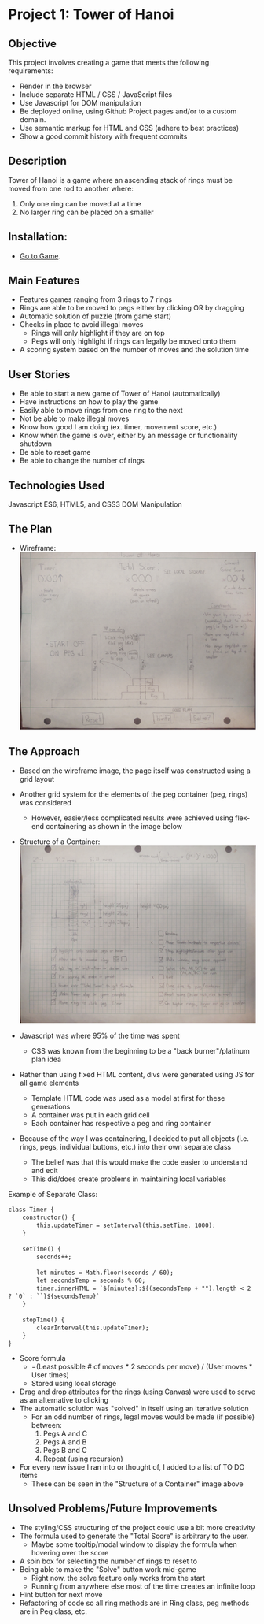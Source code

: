 # Project 1: Tower of Hanoi

## Objective
This project involves creating a game that meets the following requirements:

- Render in the browser
- Include separate HTML / CSS / JavaScript files
- Use Javascript for DOM manipulation
- Be deployed online, using Github Project pages and/or to a custom domain.
- Use semantic markup for HTML and CSS (adhere to best practices)
- Show a good commit history with frequent commits

## Description
Tower of Hanoi is a game where an ascending stack of rings must be moved from one rod to another where:

1. Only one ring can be moved at a time
2. No larger ring can be placed on a smaller

## Installation: 
- [Go to Game](https://xenodochial-poincare-598164.netlify.app/).


## Main Features
- Features games ranging from 3 rings to 7 rings
- Rings are able to be moved to pegs either by clicking OR by dragging 
- Automatic solution of puzzle (from game start)
- Checks in place to avoid illegal moves
    - Rings will only highlight if they are on top
    - Pegs will only highlight if rings can legally be moved onto them
- A scoring system based on the number of moves and the solution time

## User Stories
- Be able to start a new game of Tower of Hanoi (automatically)
- Have instructions on how to play the game
- Easily able to move rings from one ring to the next
- Not be able to make illegal moves
- Know how good I am doing (ex. timer, movement score, etc.)
- Know when the game is over, either by an message or functionality shutdown
- Be able to reset game
- Be able to change the number of rings

## Technologies Used
Javascript ES6, HTML5, and CSS3
DOM Manipulation

## The Plan
- Wireframe:
![](images/wireframe.jpg)

## The Approach
- Based on the wireframe image, the page itself was constructed using a grid layout
- Another grid system for the elements of the peg container (peg, rings) was considered
    - However, easier/less complicated results were achieved using flex-end containering as shown in the image below

- Structure of a Container:
![](images/userStories.jpg)

- Javascript was where 95% of the time was spent
    - CSS was known from the beginning to be a "back burner"/platinum plan idea
- Rather than using fixed HTML content, divs were generated using JS for all game elements
    - Template HTML code was used as a model at first for these generations
    - A container was put in each grid cell
    - Each container has respective a peg and ring container
- Because of the way I was containering, I decided to put all objects (i.e. rings, pegs, individual buttons, etc.) into their own separate class
    - The belief was that this would make the code easier to understand and edit
    - This did/does create problems in maintaining local variables

Example of Separate Class: 

```
class Timer {
    constructor() {
        this.updateTimer = setInterval(this.setTime, 1000);
    }

    setTime() {
        seconds++;

        let minutes = Math.floor(seconds / 60);
        let secondsTemp = seconds % 60;
        timer.innerHTML = `${minutes}:${(secondsTemp + "").length < 2 ? `0` : ``}${secondsTemp}`
    }

    stopTime() {
        clearInterval(this.updateTimer);
    }
}
```

- Score formula
    - =(Least possible # of moves * 2 seconds per move) / (User moves * User times)
    - Stored using local storage
- Drag and drop attributes for the rings (using Canvas) were used to serve as an alternative to clicking
- The automatic solution was "solved" in itself using an iterative solution
    - For an odd number of rings, legal moves would be made (if possible) between:
        1. Pegs A and C
        2. Pegs A and B
        3. Pegs B and C
        4. Repeat (using recursion)
- For every new issue I ran into or thought of, I added to a list of TO DO items
    - These can be seen in the "Structure of a Container" image above



## Unsolved Problems/Future Improvements
- The styling/CSS structuring of the project could use a bit more creativity
- The formula used to generate the "Total Score" is arbitrary to the user.
    - Maybe some tooltip/modal window to display the formula when hovering over the score
- A spin box for selecting the number of rings to reset to
- Being able to make the "Solve" button work mid-game
    - Right now, the solve feature only works from the start
    - Running from anywhere else most of the time creates an infinite loop
- Hint button for next move
- Refactoring of code so all ring methods are in Ring class, peg methods are in Peg class, etc.


